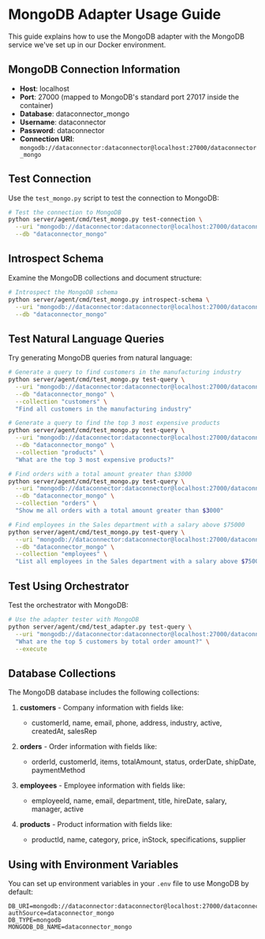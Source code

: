# MongoDB Adapter Usage Guide

This guide explains how to use the MongoDB adapter with the MongoDB service we've set up in our Docker environment.

## MongoDB Connection Information

- **Host**: localhost 
- **Port**: 27000 (mapped to MongoDB's standard port 27017 inside the container)
- **Database**: dataconnector_mongo
- **Username**: dataconnector
- **Password**: dataconnector
- **Connection URI**: `mongodb://dataconnector:dataconnector@localhost:27000/dataconnector_mongo`

## Test Connection

Use the `test_mongo.py` script to test the connection to MongoDB:

```bash
# Test the connection to MongoDB
python server/agent/cmd/test_mongo.py test-connection \
  --uri "mongodb://dataconnector:dataconnector@localhost:27000/dataconnector_mongo" \
  --db "dataconnector_mongo"
```

## Introspect Schema

Examine the MongoDB collections and document structure:

```bash
# Introspect the MongoDB schema
python server/agent/cmd/test_mongo.py introspect-schema \
  --uri "mongodb://dataconnector:dataconnector@localhost:27000/dataconnector_mongo" \
  --db "dataconnector_mongo"
```

## Test Natural Language Queries

Try generating MongoDB queries from natural language:

```bash
# Generate a query to find customers in the manufacturing industry
python server/agent/cmd/test_mongo.py test-query \
  --uri "mongodb://dataconnector:dataconnector@localhost:27000/dataconnector_mongo" \
  --db "dataconnector_mongo" \
  --collection "customers" \
  "Find all customers in the manufacturing industry"

# Generate a query to find the top 3 most expensive products
python server/agent/cmd/test_mongo.py test-query \
  --uri "mongodb://dataconnector:dataconnector@localhost:27000/dataconnector_mongo" \
  --db "dataconnector_mongo" \
  --collection "products" \
  "What are the top 3 most expensive products?"

# Find orders with a total amount greater than $3000
python server/agent/cmd/test_mongo.py test-query \
  --uri "mongodb://dataconnector:dataconnector@localhost:27000/dataconnector_mongo" \
  --db "dataconnector_mongo" \
  --collection "orders" \
  "Show me all orders with a total amount greater than $3000"

# Find employees in the Sales department with a salary above $75000
python server/agent/cmd/test_mongo.py test-query \
  --uri "mongodb://dataconnector:dataconnector@localhost:27000/dataconnector_mongo" \
  --db "dataconnector_mongo" \
  --collection "employees" \
  "List all employees in the Sales department with a salary above $75000"
```

## Test Using Orchestrator

Test the orchestrator with MongoDB:

```bash
# Use the adapter tester with MongoDB
python server/agent/cmd/test_adapter.py test-query \
  --uri "mongodb://dataconnector:dataconnector@localhost:27000/dataconnector_mongo?authSource=dataconnector_mongo" \
  "What are the top 5 customers by total order amount?" \
  --execute
```

## Database Collections

The MongoDB database includes the following collections:

1. **customers** - Company information with fields like:
   - customerId, name, email, phone, address, industry, active, createdAt, salesRep

2. **orders** - Order information with fields like:
   - orderId, customerId, items, totalAmount, status, orderDate, shipDate, paymentMethod

3. **employees** - Employee information with fields like:
   - employeeId, name, email, department, title, hireDate, salary, manager, active

4. **products** - Product information with fields like:
   - productId, name, category, price, inStock, specifications, supplier

## Using with Environment Variables

You can set up environment variables in your `.env` file to use MongoDB by default:

```
DB_URI=mongodb://dataconnector:dataconnector@localhost:27000/dataconnector_mongo?authSource=dataconnector_mongo
DB_TYPE=mongodb
MONGODB_DB_NAME=dataconnector_mongo
``` 